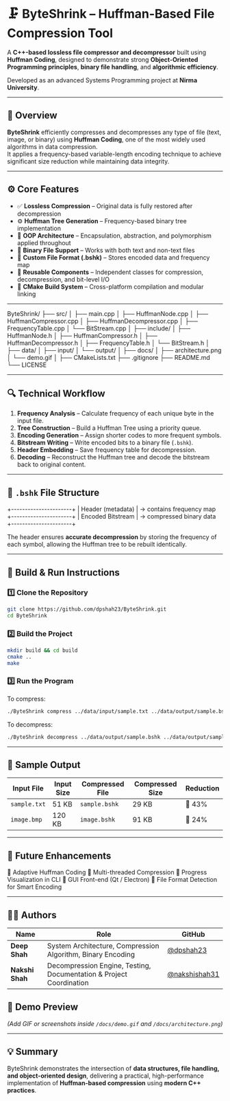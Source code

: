 # 🗜️ ByteShrink – Huffman-Based File Compression Tool

A **C++-based lossless file compressor and decompressor** built using **Huffman Coding**, designed to demonstrate strong **Object-Oriented Programming principles**, **binary file handling**, and **algorithmic efficiency**.

Developed as an advanced Systems Programming project at **Nirma University**.

---

## 🧠 Overview

**ByteShrink** efficiently compresses and decompresses any type of file (text, image, or binary) using **Huffman Coding**, one of the most widely used algorithms in data compression.  
It applies a frequency-based variable-length encoding technique to achieve significant size reduction while maintaining data integrity.

---

## ⚙️ Core Features

- ✅ **Lossless Compression** – Original data is fully restored after decompression  
- ⚙️ **Huffman Tree Generation** – Frequency-based binary tree implementation  
- 🧠 **OOP Architecture** – Encapsulation, abstraction, and polymorphism applied throughout  
- 💾 **Binary File Support** – Works with both text and non-text files  
- 🧩 **Custom File Format (.bshk)** – Stores encoded data and frequency map  
- 🧰 **Reusable Components** – Independent classes for compression, decompression, and bit-level I/O  
- 🚀 **CMake Build System** – Cross-platform compilation and modular linking  

---

ByteShrink/
├── src/
│   ├── main.cpp
│   ├── HuffmanNode.cpp
│   ├── HuffmanCompressor.cpp
│   ├── HuffmanDecompressor.cpp
│   ├── FrequencyTable.cpp
│   └── BitStream.cpp
│
├── include/
│   ├── HuffmanNode.h
│   ├── HuffmanCompressor.h
│   ├── HuffmanDecompressor.h
│   ├── FrequencyTable.h
│   └── BitStream.h
│
├── data/
│   ├── input/
│   └── output/
│
├── docs/
│   ├── architecture.png
│   └── demo.gif
│
├── CMakeLists.txt
├── .gitignore
├── README.md
└── LICENSE

---

## 🔍 Technical Workflow

1. **Frequency Analysis** – Calculate frequency of each unique byte in the input file.  
2. **Tree Construction** – Build a Huffman Tree using a priority queue.  
3. **Encoding Generation** – Assign shorter codes to more frequent symbols.  
4. **Bitstream Writing** – Write encoded bits to a binary file (`.bshk`).  
5. **Header Embedding** – Save frequency table for decompression.  
6. **Decoding** – Reconstruct the Huffman tree and decode the bitstream back to original content.

---

## 🧱 `.bshk` File Structure

+----------------------+
| Header (metadata)    | → contains frequency map
+----------------------+
| Encoded Bitstream    | → compressed binary data
+----------------------+

The header ensures **accurate decompression** by storing the frequency of each symbol, allowing the Huffman tree to be rebuilt identically.

---

## 🧰 Build & Run Instructions

### 1️⃣ Clone the Repository

```bash
git clone https://github.com/dpshah23/ByteShrink.git
cd ByteShrink
````

### 2️⃣ Build the Project

```bash
mkdir build && cd build
cmake ..
make
```

### 3️⃣ Run the Program

To compress:

```bash
./ByteShrink compress ../data/input/sample.txt ../data/output/sample.bshk
```

To decompress:

```bash
./ByteShrink decompress ../data/output/sample.bshk ../data/output/sample_out.txt
```

---

## 🧩 Sample Output

| Input File   | Input Size | Compressed File | Compressed Size | Reduction |
| ------------ | ---------- | --------------- | --------------- | --------- |
| `sample.txt` | 51 KB      | `sample.bshk`   | 29 KB           | 🔻 43%    |
| `image.bmp`  | 120 KB     | `image.bshk`    | 91 KB           | 🔻 24%    |

---

## 🧭 Future Enhancements

 🔹 Adaptive Huffman Coding
 🔹 Multi-threaded Compression
 🔹 Progress Visualization in CLI
 🔹 GUI Front-end (Qt / Electron)
 🔹 File Format Detection for Smart Encoding

---

## 🧑‍💻 Authors

| Name                      | Role                                                                | GitHub                                   |
| ------------------------- | ------------------------------------------------------------------- | ---------------------------------------- |
| **Deep Shah** | System Architecture, Compression Algorithm, Binary Encoding         | [@dpshah23](https://github.com/dpshah23) |
| **Nakshi Shah**                | Decompression Engine, Testing, Documentation & Project Coordination | [@nakshishah31](https://github.com/nakshishah31)                                  |

## 📸 Demo Preview

*(Add GIF or screenshots inside `/docs/demo.gif` and `/docs/architecture.png`)*

---

## 💡 Summary

ByteShrink demonstrates the intersection of **data structures, file handling, and object-oriented design**,
delivering a practical, high-performance implementation of **Huffman-based compression** using **modern C++ practices**.
